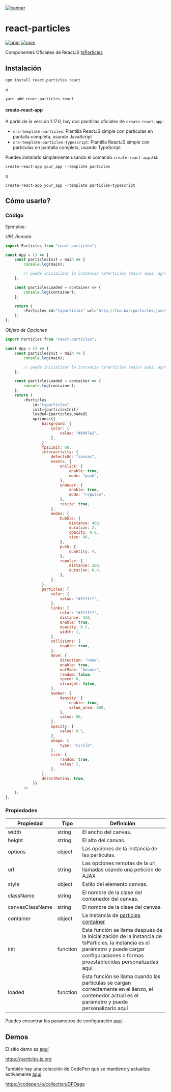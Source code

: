[![banner](https://particles.js.org/images/banner2.png)](https://particles.js.org)

# react-particles

[![npm](https://img.shields.io/npm/v/react-particles)](https://www.npmjs.com/package/react-particles) [![npm](https://img.shields.io/npm/dm/react-particles)](https://www.npmjs.com/package/react-particles)

Componentes Oficiales de ReactJS [tsParticles](https://github.com/matteobruni/tsparticles)

## Instalación

```shell
npm install react-particles react
```

o

```shell
yarn add react-particles react
```

#### create-react-app

A partir de la versión 1.17.0, hay dos plantillas oficiales de `create-react-app`:

-   `cra-template-particles`: Plantilla ReactJS simple con partículas en pantalla completa, usando JavaScript
-   `cra-template-particles-typescript`: Plantilla ReactJS simple con partículas en pantalla completa, usando TypeScript

Puedes instalarlo simplemente usando el comando `create-react-app` así:

```shell script
create-react-app your_app --template particles
```

o

```shell script
create-react-app your_app --template particles-typescript
```

## Cómo usarlo?

### Código

Ejemplos:

_URL Remota_

```javascript
import Particles from "react-particles";

const App = () => {
    const particlesInit = main => {
        console.log(main);

        // puede inicializar la instancia tsParticles (main) aquí, agregando formas personalizadas o ajustes preestablecidos
    };

    const particlesLoaded = container => {
        console.log(container);
    };

    return (
        <Particles id="tsparticles" url="http://foo.bar/particles.json" init={particlesInit} loaded={particlesLoaded} />
    );
};
```

_Objeto de Opciones_

```javascript
import Particles from "react-particles";

const App = () => {
    const particlesInit = main => {
        console.log(main);

        // puede inicializar la instancia tsParticles (main) aquí, agregando formas personalizadas o ajustes preestablecidos
    };

    const particlesLoaded = container => {
        console.log(container);
    };
    return (
        <Particles
            id="tsparticles"
            init={particlesInit}
            loaded={particlesLoaded}
            options={{
                background: {
                    color: {
                        value: "#0d47a1",
                    },
                },
                fpsLimit: 60,
                interactivity: {
                    detectsOn: "canvas",
                    events: {
                        onClick: {
                            enable: true,
                            mode: "push",
                        },
                        onHover: {
                            enable: true,
                            mode: "repulse",
                        },
                        resize: true,
                    },
                    modes: {
                        bubble: {
                            distance: 400,
                            duration: 2,
                            opacity: 0.8,
                            size: 40,
                        },
                        push: {
                            quantity: 4,
                        },
                        repulse: {
                            distance: 200,
                            duration: 0.4,
                        },
                    },
                },
                particles: {
                    color: {
                        value: "#ffffff",
                    },
                    links: {
                        color: "#ffffff",
                        distance: 150,
                        enable: true,
                        opacity: 0.5,
                        width: 1,
                    },
                    collisions: {
                        enable: true,
                    },
                    move: {
                        direction: "none",
                        enable: true,
                        outMode: "bounce",
                        random: false,
                        speed: 6,
                        straight: false,
                    },
                    number: {
                        density: {
                            enable: true,
                            value_area: 800,
                        },
                        value: 80,
                    },
                    opacity: {
                        value: 0.5,
                    },
                    shape: {
                        type: "circle",
                    },
                    size: {
                        random: true,
                        value: 5,
                    },
                },
                detectRetina: true,
            }}
        />
    );
};
```

### Propiedades

| Propiedad       | Tipo     | Definición                                                                                                                                                                                  |
| --------------- | -------- | ------------------------------------------------------------------------------------------------------------------------------------------------------------------------------------------- |
| width           | string   | El ancho del canvas.                                                                                                                                                                        |
| height          | string   | El alto del canvas.                                                                                                                                                                         |
| options         | object   | Las opciones de la instancia de las partículas.                                                                                                                                             |
| url             | string   | Las opciones remotas de la url, llamadas usando una petición de AJAX                                                                                                                        |
| style           | object   | Estilo del elemento canvas.                                                                                                                                                                 |
| className       | string   | El nombre de la clase del contenedor del canvas.                                                                                                                                            |
| canvasClassName | string   | El nombre de la clase del canvas.                                                                                                                                                           |
| container       | object   | La instancia de [particles container](https://particles.js.org/docs/modules/Core_Container.html)                                                                                            |
| init            | function | Esta función se llama después de la inicialización de la instancia de tsParticles, la instancia es el parámetro y puede cargar configuraciones o formas preestablecidas personalizadas aquí |
| loaded          | function | Esta función se llama cuando las partículas se cargan correctamente en el lienzo, el contenedor actual es el parámetro y puede personalizarlo aquí                                          |

Puedes encontrar los parametros de configuración [aquí](https://particles.js.org).

## Demos

El sitio demo es [aquí](https://particles.js.org)

<https://particles.js.org>

También hay una colección de CodePen que se mantiene y actualiza activamente [aquí](https://codepen.io/collection/DPOage)

<https://codepen.io/collection/DPOage>
